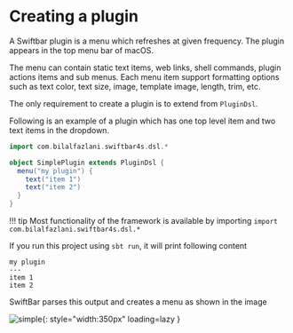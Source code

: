 # Creating a plugin

A Swiftbar plugin is a menu which refreshes at given frequency.
The plugin appears in the top menu bar of macOS.

The menu can contain static text items, web links, shell commands, plugin actions items and sub menus. 
Each menu item support formatting options such as text color, text size, image, template image, length, trim, etc.

The only requirement to create a plugin is to extend from `PluginDsl`.

Following is an example of a plugin which has one top level item and two text items in the dropdown.

```scala
import com.bilalfazlani.swiftbar4s.dsl.*

object SimplePlugin extends PluginDsl {
  menu("my plugin") {
    text("item 1")
    text("item 2")
  }
}
```

!!! tip
    Most functionality of the framework is available by 
    importing `import com.bilalfazlani.swiftbar4s.dsl.*`

If you run this project using `sbt run`, it will print following content

```text
my plugin
---
item 1
item 2
```

SwiftBar parses this output and creates a menu as shown in the image

![simple](/images/creating-plugin/simple.png){: style="width:350px" loading=lazy }